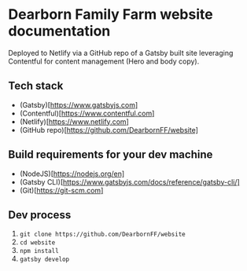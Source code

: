 # Dearborn Family Farm website documentation
Deployed to Netlify via a GitHub repo of a Gatsby built site leveraging Contentful for content management (Hero and body copy).

## Tech stack
  - (Gatsby)[https://www.gatsbyjs.com]
  - (Contentful)[https://www.contentful.com]
  - (Netlify)[https://www.netlify.com]
  - (GitHub repo)[https://github.com/DearbornFF/website]

## Build requirements for your dev machine
  - (NodeJS)[https://nodejs.org/en]
  - (Gatsby CLI)[https://www.gatsbyjs.com/docs/reference/gatsby-cli/]
  - (Git)[https://git-scm.com]

## Dev process
1. `git clone https://github.com/DearbornFF/website`
2. `cd website`
3. `npm install`
4. `gatsby develop`

